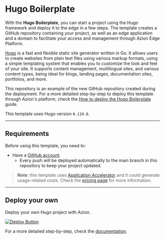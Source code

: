 # Hugo Boilerplate

With the **Hugo Boilerplate**, you can start a project using the Hugo framework and deploy it to the edge in a few steps. The template creates a GitHub repository containing your project, as well as an edge application and a domain to facilitate your access and management through Azion Edge Platform.

[Hugo](https://gohugo.io) is a fast and flexible static site generator written in Go. It allows users to create websites from plain text files using various markup formats, using a simple templating system that enables you to customize the look and feel of your site. It supports content management, multilingual sites, and various content types, being ideal for blogs, landing pages, documentation sites, portfolios, and more.

This repository is an example of the new GitHub repository created during the deployment. For a more detailed step-by-step to deploy this template through Azion's platform, check the [How to deploy the Hugo Boilerplate](https://www.azion.com/en/documentation/products/guides/hugo-boilerplate/) guide.

This template uses Hugo version `0.119.0`.

---

## Requirements

Before using this template, you need to:

- Have a [GitHub account](https://github.com/signup).
  - Every push will be deployed automatically to the main branch in this repository to keep your project updated.

> **Note**: this template uses [Application Accelerator](https://www.azion.com/en/documentation/products/build/edge-application/application-accelerator/) and it could generate usage-related costs. Check the [pricing page](https://www.azion.com/en/pricing/) for more information.

---

## Deploy your own

Deploy your own Hugo project with Azion.

[![Deploy Button](/static/button.png)](https://console.azion.com/create/hugo/hugo-boilerplate "Deploy with Azion")

For a more detailed step-by-step, check the [documentation](https://www.azion.com/en/documentation/products/guides/hugo-boilerplate/).
